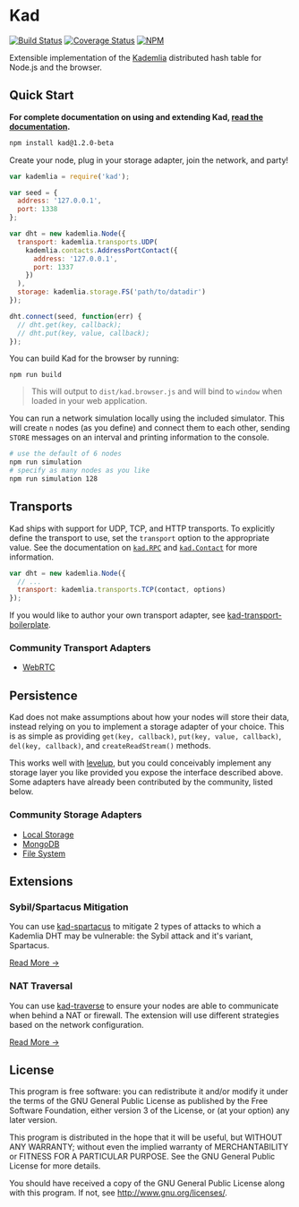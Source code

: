 Kad
===

[![Build Status](https://img.shields.io/travis/gordonwritescode/kad.svg?style=flat-square)](https://travis-ci.org/gordonwritescode/kad)
[![Coverage Status](https://img.shields.io/coveralls/gordonwritescode/kad.svg?style=flat-square)](https://coveralls.io/r/gordonwritescode/kad)
[![NPM](https://img.shields.io/npm/v/kad.svg?style=flat-square)](https://www.npmjs.com/package/kad)

Extensible implementation of the
[Kademlia](http://www.scs.stanford.edu/~dm/home/papers/kpos.pdf) distributed
hash table for Node.js and the browser.

## Quick Start

**For complete documentation on using and extending Kad,
[read the documentation](doc/).**

```bash
npm install kad@1.2.0-beta
```

Create your node, plug in your storage adapter, join the network, and party!

```js
var kademlia = require('kad');

var seed = {
  address: '127.0.0.1',
  port: 1338
};

var dht = new kademlia.Node({
  transport: kademlia.transports.UDP(
    kademlia.contacts.AddressPortContact({
      address: '127.0.0.1',
      port: 1337
    })
  ),
  storage: kademlia.storage.FS('path/to/datadir')
});

dht.connect(seed, function(err) {
  // dht.get(key, callback);
  // dht.put(key, value, callback);
});
```

You can build Kad for the browser by running:

```
npm run build
```

> This will output to `dist/kad.browser.js` and will bind to `window` when
> loaded in your web application.

You can run a network simulation locally using the included simulator. This
will create `n` nodes (as you define) and connect them to each other, sending
`STORE` messages on an interval and printing information to the console.

```bash
# use the default of 6 nodes
npm run simulation
# specify as many nodes as you like
npm run simulation 128
```

## Transports

Kad ships with support for UDP, TCP, and HTTP transports. To explicitly define
the transport to use, set the `transport` option to the appropriate value. See
the documentation on [`kad.RPC`](doc/rpc.md) and [`kad.Contact`](doc/contact.md)
for more information.

```js
var dht = new kademlia.Node({
  // ...
  transport: kademlia.transports.TCP(contact, options)
});
```

If you would like to author your own transport adapter, see
[kad-transport-boilerplate](https://github.com/gordonwritescode/kad-transport-boilerplate).

### Community Transport Adapters

* [WebRTC](https://github.com/omphalos/kad-webrtc)

## Persistence

Kad does not make assumptions about how your nodes will store their data,
instead relying on you to implement a storage adapter of your choice. This is
as simple as providing `get(key, callback)`, `put(key, value, callback)`,
`del(key, callback)`, and `createReadStream()` methods.

This works well with [levelup](https://github.com/rvagg/node-levelup), but you
could conceivably implement any storage layer you like provided you expose the
interface described above. Some adapters have already been contributed by the
community, listed below.

### Community Storage Adapters

* [Local Storage](https://github.com/omphalos/kad-localstorage)
* [MongoDB](https://github.com/niahmiah/kad-mongo)
* [File System](https://github.com/gordonwritescode/kad-fs)

## Extensions

### Sybil/Spartacus Mitigation

You can use [kad-spartacus](https://github.com/gordonwritescode/kad-spartacus)
to mitigate 2 types of attacks to which a Kademlia DHT may be vulnerable: the
Sybil attack and it's variant, Spartacus.

[Read More →](https://github.com/gordonwritescode/kad-spartacus/blob/master/README.md)

### NAT Traversal

You can use [kad-traverse](https://github.com/gordonwritescode/kad-traverse)
to ensure your nodes are able to communicate when behind a NAT or firewall. The
extension will use different strategies based on the network configuration.

[Read More →](https://github.com/gordonwritescode/kad-traverse/blob/master/README.md)

## License

This program is free software: you can redistribute it and/or modify
it under the terms of the GNU General Public License as published by
the Free Software Foundation, either version 3 of the License, or
(at your option) any later version.

This program is distributed in the hope that it will be useful,
but WITHOUT ANY WARRANTY; without even the implied warranty of
MERCHANTABILITY or FITNESS FOR A PARTICULAR PURPOSE.  See the
GNU General Public License for more details.

You should have received a copy of the GNU General Public License
along with this program.  If not, see <http://www.gnu.org/licenses/>.
